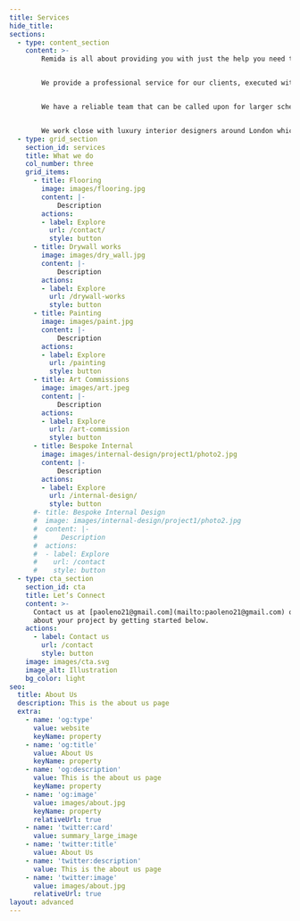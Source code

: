 ```yaml
---
title: Services
hide_title:
sections:
  - type: content_section
    content: >-
        Remida is all about providing you with just the help you need to create your individual home more easily. With our help you stay completely in control of the look, timings and budget.


        We provide a professional service for our clients, executed with great attention to detail and creative flair.


        We have a reliable team that can be called upon for larger schemes or tight deadlines.


        We work close with luxury interior designers around London which are relaying to our professional service in order to recreate in real their projects.
  - type: grid_section
    section_id: services
    title: What we do
    col_number: three
    grid_items:
      - title: Flooring
        image: images/flooring.jpg
        content: |-
            Description
        actions:
        - label: Explore
          url: /contact/
          style: button
      - title: Drywall works
        image: images/dry_wall.jpg
        content: |-
            Description
        actions:
        - label: Explore
          url: /drywall-works
          style: button
      - title: Painting
        image: images/paint.jpg
        content: |-
            Description
        actions:
        - label: Explore
          url: /painting
          style: button
      - title: Art Commissions
        image: images/art.jpeg
        content: |-
            Description
        actions:
        - label: Explore
          url: /art-commission
          style: button
      - title: Bespoke Internal
        image: images/internal-design/project1/photo2.jpg
        content: |-
            Description
        actions:
        - label: Explore
          url: /internal-design/
          style: button
      #- title: Bespoke Internal Design
      #  image: images/internal-design/project1/photo2.jpg
      #  content: |-
      #      Description
      #  actions:
      #  - label: Explore
      #    url: /contact
      #    style: button
  - type: cta_section
    section_id: cta
    title: Let’s Connect
    content: >-
      Contact us at [paoleno21@gmail.com](mailto:paoleno21@gmail.com) or at [+44 7402052652]() and tell us more
      about your project by getting started below.
    actions:
      - label: Contact us
        url: /contact
        style: button
    image: images/cta.svg
    image_alt: Illustration
    bg_color: light
seo:
  title: About Us
  description: This is the about us page
  extra:
    - name: 'og:type'
      value: website
      keyName: property
    - name: 'og:title'
      value: About Us
      keyName: property
    - name: 'og:description'
      value: This is the about us page
      keyName: property
    - name: 'og:image'
      value: images/about.jpg
      keyName: property
      relativeUrl: true
    - name: 'twitter:card'
      value: summary_large_image
    - name: 'twitter:title'
      value: About Us
    - name: 'twitter:description'
      value: This is the about us page
    - name: 'twitter:image'
      value: images/about.jpg
      relativeUrl: true
layout: advanced
---
```

